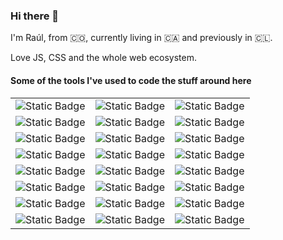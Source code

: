 ### Hi there 👋

I'm Raúl, from 🇨🇴, currently living in 🇨🇦 and previously in 🇨🇱.

Love JS, CSS and the whole web ecosystem. 

#### Some of the tools I've used to code the stuff around here
|   |   |   | 
|---|---|---|
|![Static Badge](https://img.shields.io/badge/JavaScript-black?logo=javascript&logoColor=F7DF1E)|![Static Badge](https://img.shields.io/badge/HTML-black?logo=html5&logoColor=E34F26)|![Static Badge](https://img.shields.io/badge/CSS3-darkgray?logo=css3&logoColor=1572B6)
|![Static Badge](https://img.shields.io/badge/React-gray?logo=react&logoColor=61DAFB)|![Static Badge](https://img.shields.io/badge/Git-black?logo=git&logoColor=F05032)|![Static Badge](https://img.shields.io/badge/Jest-gainsboro?logo=jest&logoColor=C21325)|
|![Static Badge](https://img.shields.io/badge/CSS%20Modules-rosybrown?logo=cssmodules)|![Static Badge](https://img.shields.io/badge/Node-darkslategray?logo=nodedotjs&logoColor=339933)|![Static Badge](https://img.shields.io/badge/Styled%20Components-dimgray?logo=styled-components&logoColor=DB7093)|
|![Static Badge](https://img.shields.io/badge/ExpressJS-black?logo=express)|![Static Badge](https://img.shields.io/badge/D3-gainsboro?logo=d3dotjs&logoColor=F9A03C)|![Static Badge](https://img.shields.io/badge/WebStorm-black?logo=webstorm)|
|![Static Badge](https://img.shields.io/badge/Angular-red?logo=angular)|![Static Badge](https://img.shields.io/badge/PostgreSQL-ghostwhite?logo=postgresql&logoColor=4169E1)|![Static Badge](https://img.shields.io/badge/RxJS-black?logo=reactivex&logoColor=B7178C)
|![Static Badge](https://img.shields.io/badge/Redis-black?logo=redis&logoColor=DC382D)|![Static Badge](https://img.shields.io/badge/BackboneJS-silver?logo=backbonedotjs&logoColor=0071B5)|![Static Badge](https://img.shields.io/badge/AndroidSDK-gainsboro?logo=android&logoColor=34A853)|
|![Static Badge](https://img.shields.io/badge/Handlebars-sandybrown?logo=handlebarsdotjs)|![Static Badge](https://img.shields.io/badge/Firebase-darkgray?logo=firebase&logoColor=FFCA28)|![Static Badge](https://img.shields.io/badge/Sass-snow?logo=sass&logoColor=CC6699)|
|![Static Badge](https://img.shields.io/badge/MongoDB-snow?logo=mongodb&logoColor=47A248)|![Static Badge](https://img.shields.io/badge/Webpack-dimgray?logo=webpack&logoColor=8DD6F9)|![Static Badge](https://img.shields.io/badge/Heroku-aliceblue?logo=heroku&logoColor=430098)|
